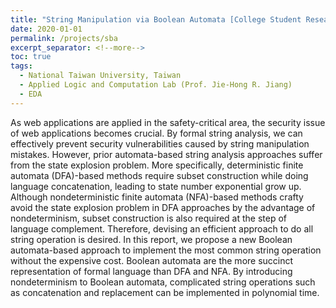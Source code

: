 ```yaml
---
title: "String Manipulation via Boolean Automata [College Student Research Creativity Award]"
date: 2020-01-01
permalink: /projects/sba
excerpt_separator: <!--more-->
toc: true
tags:
  - National Taiwan University, Taiwan
  - Applied Logic and Computation Lab (Prof. Jie-Hong R. Jiang)
  - EDA
---
```


<!-- --- -->
<!-- title: "String Manipulation via Boolean Automata [College Student Research Creativity Award]"
collection: EDA-related
type: "EDA-related"
permalink: /projects/sba
venue: "Applied Logic and Computation Lab (Prof. Jie-Hong R. Jiang)"
date: 2020-01-01
location: "National Taiwan University, Taiwan"
--- -->

<!-- [More information here]() -->
As web applications are applied in the safety-critical area, the security issue of web applications becomes crucial. By formal string analysis, we can effectively prevent security vulnerabilities caused by string manipulation mistakes. However, prior automata-based string analysis approaches suffer from the state explosion problem. More specifically, deterministic finite automata (DFA)-based methods require subset construction while doing language concatenation, leading to state number exponential grow up. Although nondeterministic finite automata (NFA)-based methods crafty avoid the state explosion problem in DFA approaches by the advantage of nondeterminism, subset construction is also required at the step of language complement. Therefore, devising an efficient approach to do all string operation is desired. In this report, we propose a new Boolean automata-based approach to implement the most common string operation without the expensive cost. Boolean automata are the more succinct representation of formal language than DFA and NFA. By introducing nondeterminism to Boolean automata, complicated string operations such as concatenation and replacement can be implemented in polynomial time.